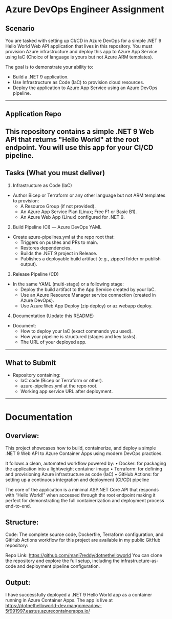 # Azure DevOps Engineer Assignment

## Scenario

You are tasked with setting up CI/CD in Azure DevOps for a simple .NET 9 Hello World Web API application that lives in this repository. 
You must provision Azure infrastructure and deploy this app to Azure App Service using IaC (Choice of language is yours but not Azure ARM templates).

The goal is to demonstrate your ability to:
- Build a .NET 9 application.
- Use Infrastructure as Code (IaC) to provision cloud resources.
- Deploy the application to Azure App Service using an Azure DevOps pipeline.

---

## Application Repo

This repository contains a simple .NET 9 Web API that returns "Hello World" at the root endpoint. You will use this app for your CI/CD pipeline.
---

## Tasks (What you must deliver)

1) Infrastructure as Code (IaC)
- Author Bicep or Terraform or any other language but not ARM templates to provision:
  - A Resource Group (if not provided).
  - An Azure App Service Plan (Linux; Free F1 or Basic B1).
  - An Azure Web App (Linux) configured for .NET 9.

2) Build Pipeline (CI) — Azure DevOps YAML
- Create azure-pipelines.yml at the repo root that:
  - Triggers on pushes and PRs to main.
  - Restores dependencies.
  - Builds the .NET 9 project in Release.
  - Publishes a deployable build artifact (e.g., zipped folder or publish output).

3) Release Pipeline (CD)
- In the same YAML (multi-stage) or a following stage:
  - Deploy the build artifact to the App Service created by your IaC.
  - Use an Azure Resource Manager service connection (created in Azure DevOps).
  - Use Azure Web App Deploy (zip deploy) or az webapp deploy.

4) Documentation (Update this README)
- Document:
  - How to deploy your IaC (exact commands you used).
  - How your pipeline is structured (stages and key tasks).
  - The URL of your deployed app.

---



## What to Submit

- Repository containing:
  - IaC code (Bicep or Terraform or other).
  - azure-pipelines.yml at the repo root.
  - Working app service URL after deployment.

---

# Documentation


## Overview:

This project showcases how to build, containerize, and deploy a simple .NET 9 Web API to Azure Container Apps using modern DevOps practices.

It follows a clean, automated workflow powered by:
•	Docker: for packaging the application into a lightweight container image
•	Terraform: for defining and provisioning Azure infrastructure as code (IaC)
•	GitHub Actions: for setting up a continuous integration and deployment (CI/CD) pipeline

The core of the application is a minimal ASP.NET Core API that responds with “Hello World!” when accessed through the root endpoint making it perfect for demonstrating the full containerization and deployment process end-to-end.

## Structure:

Code: The complete source code, Dockerfile, Terraform configuration, and GitHub Actions workflow for this project are available in my public GitHub repository:

Repo Link: https://github.com/mani7reddy/dotnethelloworld
You can clone the repository and explore the full setup, including the infrastructure-as-code and deployment pipeline configuration.

## Output:
I have successfully deployed a .NET 9 Hello World app as a container running in Azure Container Apps. 
The app is live at https://dotnethelloworld-dev.mangomeadow-5f991997.eastus.azurecontainerapps.io/

 
